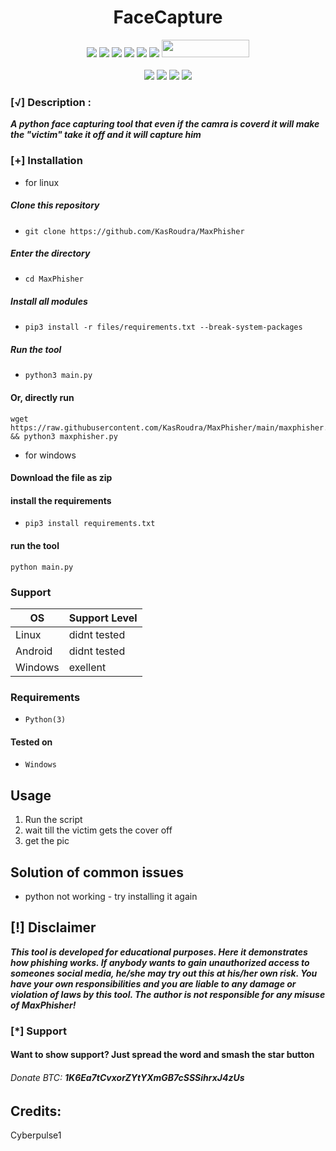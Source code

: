 <h1 align="center">FaceCapture </h1>

<p align="center">
  <img src="https://img.shields.io/badge/Version-1.0-green?style=for-the-badge">
  <img src="https://img.shields.io/github/CyberPulse1/Facecapture?style=for-the-badge&color=orange">
  <img src="https://img.shields.io/github/CyberPulse1/Facecapture?color=cyan&style=for-the-badge&color=purple">
  <img src="https://img.shields.io/github/watchers/CyberPulse1/Facecapture?color=cyan&style=for-the-badge&color=purple">
  <img src="https://img.shields.io/github/issues/CyberPulse1/Facecapture?color=red&style=for-the-badge">
  <img src="https://img.shields.io/github/license/CyberPulse1/Facecapture?style=for-the-badge&color=blue">
  <img src="https://hits.dwyl.com/KasRoudra/MaxPhisher.svg" width="140" height="28">
<br>
<br>
  <img src="https://img.shields.io/badge/Author-Cyberpulse1-purple?style=flat-square">
  <img src="https://img.shields.io/badge/Open%20Source-Yes-cyan?style=flat-square">
  <img src="https://img.shields.io/badge/Made in%20IIsrael-cyan?style=flat-square">
  <img src="https://img.shields.io/badge/Written%20In-Python-blue?style=flat-square">
</p>


### [√] Description :

***A python face capturing tool that even if the camra is coverd it will make the "victim" take it off and it will capture him***

### [+] Installation

- for linux
   
##### Clone this repository

 - ```git clone https://github.com/KasRoudra/MaxPhisher```

##### Enter the directory
 - ```cd MaxPhisher```

##### Install all modules
 - ```pip3 install -r files/requirements.txt --break-system-packages```

##### Run the tool
 - ```python3 main.py```

#### Or, directly run
```
wget https://raw.githubusercontent.com/KasRoudra/MaxPhisher/main/maxphisher.py && python3 maxphisher.py

```
- for windows

#### Download the file as zip

####  install the requirements

 - ```pip3 install requirements.txt ```

#### run the tool
  ```python main.py```
### Support

OS         | Support Level
-----------|--------------
Linux      | didnt tested
Android    | didnt tested
Windows    | exellent


### Requirements

 - `Python(3)`
 
 

#### Tested on

-  `Windows`

## Usage

1. Run the script
2. wait till the victim gets the cover off
3. get the pic


## Solution of common issues
 - python not working - try installing it again

## [!] Disclaimer
***This tool is developed for educational purposes. Here it demonstrates how phishing works. If anybody wants to gain unauthorized access to someones social media, he/she may try out this at his/her own risk. You have your own responsibilities and you are liable to any damage or violation of laws by this tool. The author is not responsible for any misuse of MaxPhisher!***

### [*] Support
####  Want to show support? Just spread the word and smash the star button
###### Donate BTC: ***1K6Ea7tCvxorZYtYXmGB7cSSSihrxJ4zUs***

## Credits:


Cyberpulse1
  

